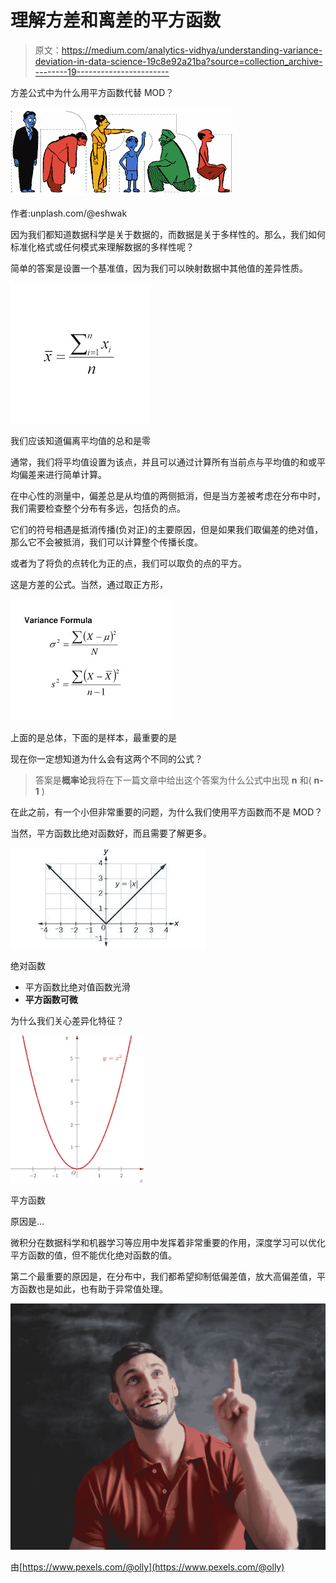 # 理解方差和离差的平方函数

> 原文：<https://medium.com/analytics-vidhya/understanding-variance-deviation-in-data-science-19c8e92a21ba?source=collection_archive---------19----------------------->

方差公式中为什么用平方函数代替 MOD？

![](img/d34b9df2ebee0f6dfb64fbfcf45e206f.png)

作者:unplash.com/@eshwak

因为我们都知道数据科学是关于数据的，而数据是关于多样性的。那么，我们如何标准化格式或任何模式来理解数据的多样性呢？

简单的答案是设置一个基准值，因为我们可以映射数据中其他值的差异性质。

![](img/3a2fade8d75bc11f322443175539e71e.png)

我们应该知道偏离平均值的总和是零

通常，我们将平均值设置为该点，并且可以通过计算所有当前点与平均值的和或平均偏差来进行简单计算。

在中心性的测量中，偏差总是从均值的两侧抵消，但是当方差被考虑在分布中时，我们需要检查整个分布有多远，包括负的点。

它们的符号相遇是抵消传播(负对正)的主要原因，但是如果我们取偏差的绝对值，那么它不会被抵消，我们可以计算整个传播长度。

或者为了将负的点转化为正的点，我们可以取负的点的平方。

这是方差的公式。当然，通过取正方形，

![](img/91b9986a53c69e07e291935fb0baa4e5.png)

上面的是总体，下面的是样本，最重要的是

现在你一定想知道为什么会有这两个不同的公式？

> 答案是**概率论**我将在下一篇文章中给出这个答案为什么公式中出现 **n** 和( **n-1** )

在此之前，有一个小但非常重要的问题，为什么我们使用平方函数而不是 MOD？

当然，平方函数比绝对函数好，而且需要了解更多。

![](img/e7f17d6399f2bfad58e19b69b585305b.png)

绝对函数

*   平方函数比绝对值函数光滑
*   **平方函数可微**

为什么我们关心差异化特征？

![](img/c25e748f037841de3a024d0e781b5019.png)

平方函数

原因是…

微积分在数据科学和机器学习等应用中发挥着非常重要的作用，深度学习可以优化平方函数的值，但不能优化绝对函数的值。

第二个最重要的原因是，在分布中，我们都希望抑制低偏差值，放大高偏差值，平方函数也是如此，也有助于异常值处理。

![](img/4242eafc66dbdc720ced816194477eae.png)

由[https://www.pexels.com/@olly](https://www.pexels.com/@olly)